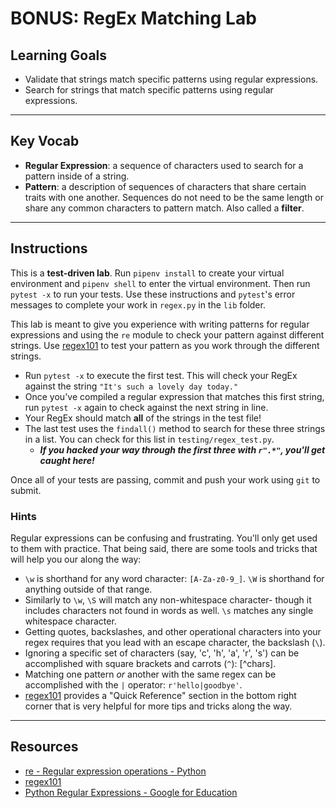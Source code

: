 # BONUS: RegEx Matching Lab

## Learning Goals

- Validate that strings match specific patterns using regular expressions.
- Search for strings that match specific patterns using regular expressions.

***

## Key Vocab

- **Regular Expression**: a sequence of characters used to search for a pattern
inside of a string.
- **Pattern**: a description of sequences of characters that share certain
traits with one another. Sequences do not need to be the same length or share
any common characters to pattern match. Also called a **filter**.

***

## Instructions

This is a **test-driven lab**. Run `pipenv install` to create your virtual
environment and `pipenv shell` to enter the virtual environment. Then run
`pytest -x` to run your tests. Use these instructions and `pytest`'s error
messages to complete your work in `regex.py` in the `lib` folder.

This lab is meant to give you experience with writing patterns for regular
expressions and using the `re` module to check your pattern against different
strings. Use [regex101][regex101] to test your pattern as you work through the
different strings.

- Run `pytest -x` to execute the first test. This will check your RegEx against
  the string `"It's such a lovely day today."`
- Once you've compiled a regular expression that matches this first string,
  run `pytest -x` again to check against the next string in line.
- Your RegEx should match **all** of the strings in the test file!
- The last test uses the `findall()` method to search for these three strings
  in a list. You can check for this list in `testing/regex_test.py`.
    - _**If you hacked your way through the first three with `r".*"`, you'll
      get caught here!**_

Once all of your tests are passing, commit and push your work using `git` to
submit.

### Hints

Regular expressions can be confusing and frustrating. You'll only get used to
them with practice. That being said, there are some tools and tricks that will
help you our along the way:

- `\w` is shorthand for any word character: `[A-Za-z0-9_]`. `\W` is shorthand
  for anything outside of that range.
- Similarly to `\w`, `\S` will match any non-whitespace character- though it
  includes characters not found in words as well. `\s` matches any single
  whitespace character.
- Getting quotes, backslashes, and other operational characters into your regex
  requires that you lead with an escape character, the backslash (`\`).
- Ignoring a specific set of characters (say, 'c', 'h', 'a', 'r', 's') can be
  accomplished with square brackets and carrots (`^`): [^chars].
- Matching one pattern _or_ another with the same regex can be accomplished with
  the `|` operator: `r'hello|goodbye'`.
- [regex101][regex101] provides a "Quick Reference" section in the bottom right
  corner that is very helpful for more tips and tricks along the way.

***

## Resources

- [re - Regular expression operations - Python](https://docs.python.org/3/library/re.html)
- [regex101][regex101]
- [Python Regular Expressions - Google for Education](https://developers.google.com/edu/python/regular-expressions)

[regex101]: https://regex101.com/
